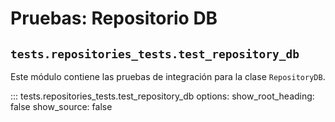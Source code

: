 # Pruebas: Repositorio DB

## `tests.repositories_tests.test_repository_db`

Este módulo contiene las pruebas de integración para la clase `RepositoryDB`.

::: tests.repositories_tests.test_repository_db
    options:
        show_root_heading: false
        show_source: false
